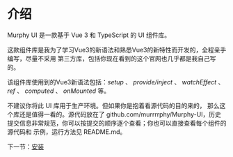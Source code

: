 # 介绍

Murphy UI 是一款基于 Vue 3 和 TypeScript 的 UI 组件库。

这款组件库是我为了学习Vue3的新语法和熟悉Vue3的新特性而开发的，全程亲手编写，尽量不采用
第三方库，包括你现在看到的这个官网也几乎都是我自己写的。

该组件库使用到的Vue3新语法包括：_setup_ 、 _provide/inject_ 、 _watchEffect_ 、
_ref_ 、 _computed_ 、 _onMounted_ 等。

不建议你将此 UI 库用于生产环境。但如果你是抱着看源代码的目的来的，
那么这个库还是值得一看的。源代码放在了 github.com/murrrrphy/Murphy-UI，历史
提交信息非常规范，你可以按提交的顺序逐个查看；你也可以直接查看每个组件的源代码和
示例，运行方法见 README.md。

下一节：[安装](#/doc/install)
